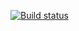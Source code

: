 [![Build status](https://ci.appveyor.com/api/projects/status/qp3otnkq2wqglt2w?svg=true)](https://ci.appveyor.com/project/DesertScream/testing-web-interfaces-ordering-maps)
